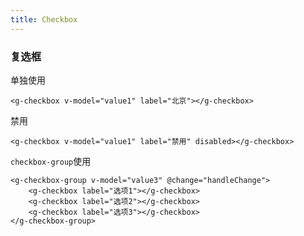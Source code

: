 ```yaml
---
title: Checkbox
---
```

### 复选框

单独使用<br>
<g-checkbox v-model="value1" label="北京"></g-checkbox>
```
<g-checkbox v-model="value1" label="北京"></g-checkbox>
```
禁用<br>
<g-checkbox v-model="value1" label="禁用" disabled></g-checkbox>
```
<g-checkbox v-model="value1" label="禁用" disabled></g-checkbox>
```

`checkbox-group`使用<br>
<g-checkbox-group v-model="value3" v-on:change="handleChange">
	<g-checkbox label="选项1"></g-checkbox>
	<g-checkbox label="选项2"></g-checkbox>
	<g-checkbox label="选项3"></g-checkbox>
</g-checkbox-group>
```
<g-checkbox-group v-model="value3" @change="handleChange">
	<g-checkbox label="选项1"></g-checkbox>
	<g-checkbox label="选项2"></g-checkbox>
	<g-checkbox label="选项3"></g-checkbox>
</g-checkbox-group>
```

<script>
export default {
  data() {
    return {
      value1: '北京',
      value2: false,
      value3: ['选项2']
    }
  },
	methods: {
    handleChange() {
      console.log(this.value3)
    },
	}
}
</script>
<style lang="scss" scoped>
	.text {
		display: flex;
		margin-top: 15px;
	}
</style>

